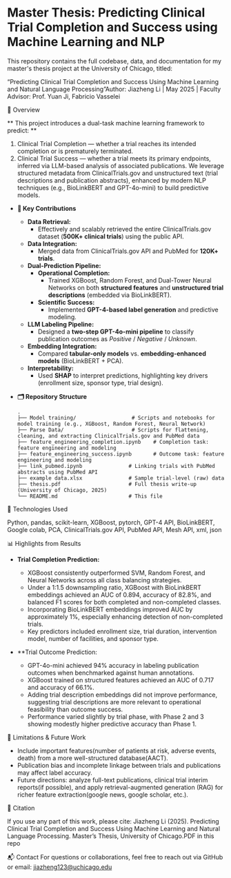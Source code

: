 # Master Thesis: Predicting Clinical Trial Completion and Success using Machine Learning and NLP

This repository contains the full codebase, data, and documentation for my master's thesis project at the University of Chicago, titled:

“Predicting Clinical Trial Completion and Success Using Machine Learning and Natural Language Processing”Author: Jiazheng Li | May 2025 | Faculty Advisor: Prof. Yuan Ji, Fabricio Vasselei

📘 Overview

** This project introduces a dual-task machine learning framework to predict: **
1. Clinical Trial Completion — whether a trial reaches its intended completion or is prematurely terminated.
2. Clinical Trial Success — whether a trial meets its primary endpoints, inferred via LLM-based analysis of associated publications.
We leverage structured metadata from ClinicalTrials.gov and unstructured text (trial descriptions and publication abstracts), enhanced by modern NLP techniques (e.g., BioLinkBERT and GPT-4o-mini) to build predictive models.

- **🧠 Key Contributions**  
  - **Data Retrieval:**  
    - Effectively and scalably retrieved the entire ClinicalTrials.gov dataset (**500K+ clinical trials**) using the public API.  
  - **Data Integration:**  
    - Merged data from ClinicalTrials.gov API and PubMed for **120K+ trials**.  
  - **Dual-Prediction Pipeline:**  
    - **Operational Completion:**  
      - Trained XGBoost, Random Forest, and Dual-Tower Neural Networks on both **structured features** and **unstructured trial descriptions** (embedded via BioLinkBERT).  
    - **Scientific Success:**  
      - Implemented **GPT-4-based label generation** and predictive modeling.  
  - **LLM Labeling Pipeline:**  
    - Designed a **two-step GPT-4o-mini pipeline** to classify publication outcomes as *Positive* / *Negative* / *Unknown*.  
  - **Embedding Integration:**  
    - Compared **tabular-only models** vs. **embedding-enhanced models** (BioLinkBERT + PCA).  
  - **Interpretability:**  
    - Used **SHAP** to interpret predictions, highlighting key drivers (enrollment size, sponsor type, trial design).  

- **🗂️ Repository Structure**  
  ```
  .
  ├── Model training/                  # Scripts and notebooks for model training (e.g., XGBoost, Random Forest, Neural Network)
  ├── Parse Data/                      # Scripts for flattening, cleaning, and extracting ClinicalTrials.gov and PubMed data
  ├── feature_engineering_completion.ipynb    # Completion task: feature engineering and modeling
  ├── feature_engineering_success.ipynb       # Outcome task: feature engineering and modeling
  ├── link_pubmed.ipynb               # Linking trials with PubMed abstracts using PubMed API
  ├── example data.xlsx               # Sample trial-level (raw) data
  ├── thesis.pdf                      # Full thesis write-up (University of Chicago, 2025)
  └── README.md                       # This file
  ```
🔧 Technologies Used

Python, pandas, scikit-learn, XGBoost, pytorch, GPT-4 API, BioLinkBERT, Google colab, PCA, 
ClinicalTrials.gov API, PubMed API, Mesh API, xml, json

📊 Highlights from Results
- **Trial Completion Prediction:**
  - XGBoost consistently outperformed SVM, Random Forest, and Neural Networks across all class balancing strategies.
  - Under a 1:1.5 downsampling ratio, XGBoost with BioLinkBERT embeddings achieved an AUC of 0.894, accuracy of 82.8%, and balanced F1 scores for both completed and non-completed classes.
  - Incorporating BioLinkBERT embeddings improved AUC by approximately 1%, especially enhancing detection of non-completed trials.
  - Key predictors included enrollment size, trial duration, intervention model, number of facilities, and sponsor type.
    
- **Trial Outcome Prediction:
  - GPT-4o-mini achieved 94% accuracy in labeling publication outcomes when benchmarked against human annotations.
  - XGBoost trained on structured features achieved an AUC of 0.717 and accuracy of 66.1%.
  - Adding trial description embeddings did not improve performance, suggesting trial descriptions are more relevant to operational feasibility than outcome success.
  - Performance varied slightly by trial phase, with Phase 2 and 3 showing modestly higher predictive accuracy than Phase 1.
    
📌 Limitations & Future Work
- Include important features(number of patients at risk, adverse events, death) from a more well-structured database(AACT).
- Publication bias and incomplete linkage between trials and publications may affect label accuracy.
- Future directions: analyze full-text publications, clinical trial interim reports(if possible), and apply retrieval-augmented generation (RAG) for richer feature extraction(google news, google scholar, etc.).

📌 Citation

If you use any part of this work, please cite:
Jiazheng Li (2025). Predicting Clinical Trial Completion and Success Using Machine Learning and Natural Language Processing. Master’s Thesis, University of Chicago.PDF in this repo

📬 Contact
For questions or collaborations, feel free to reach out via GitHub or email: jiazheng123@uchicago.edu

